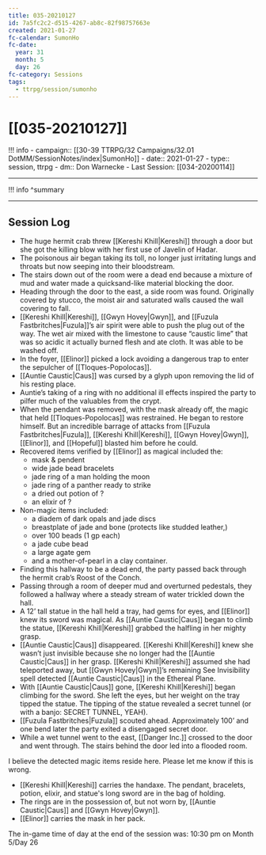 ```yaml
---
title: 035-20210127
id: 7a5fc2c2-d515-4267-ab8c-82f98757663e
created: 2021-01-27
fc-calendar: SumonHo
fc-date:
  year: 31
  month: 5
  day: 26
fc-category: Sessions
tags:
  - ttrpg/session/sumonho
---
```


# [[035-20210127]]

!!! info
    - campaign:: [[30-39 TTRPG/32 Campaigns/32.01 DotMM/SessionNotes/index|SumonHo]]
    - date:: 2021-01-27
    - type:: session, ttrpg
    - dm:: Don Warnecke
    - Last Session: [[034-20200114]]


---

!!! info
    ^summary

---

## Session Log

- The huge hermit crab threw [[Kereshi Khill|Kereshi]] through a door but she got the killing blow with her first use of Javelin of Hadar.
- The poisonous air began taking its toll, no longer just irritating lungs and throats but now seeping into their bloodstream.
- The stairs down out of the room were a dead end because a mixture of mud and water made a quicksand-like material blocking the door.
- Heading through the door to the east, a side room was found. Originally covered by stucco, the moist air and saturated walls caused the wall covering to fall.
- [[Kereshi Khill|Kereshi]], [[Gwyn Hovey|Gwyn]], and [[Fuzula Fastbritches|Fuzula]]’s air spirit were able to push the plug out of the way. The wet air mixed with the limestone to cause “caustic lime” that was so acidic it actually burned flesh and ate cloth. It was able to be washed off.
- In the foyer, [[Elinor]] picked a lock avoiding a dangerous trap to enter the sepulcher of [[Tloques-Popolocas]].
- [[Auntie Caustic|Caus]]  was cursed by a glyph upon removing the lid of his resting place.
- Auntie’s taking of a ring with no additional ill effects inspired the party to pilfer much of the valuables from the crypt.
- When the pendant was removed, with the mask already off, the magic that held [[Tloques-Popolocas]] was restrained. He began to restore himself. But an incredible barrage of attacks from [[Fuzula Fastbritches|Fuzula]], [[Kereshi Khill|Kereshi]], [[Gwyn Hovey|Gwyn]], [[Elinor]], and [[Hopeful]] blasted him before he could.
- Recovered items verified by [[Elinor]] as magical included the:
    - mask & pendent
    - wide jade bead bracelets
    - jade ring of a man holding the moon
    - jade ring of a panther ready to strike
    - a dried out potion of ?
    - an elixir of ? 
- Non-magic items included:
    - a diadem of dark opals and jade discs
    - breastplate of jade and bone (protects like studded leather,)
    - over 100 beads (1 gp each)
    - a jade cube bead 
    - a large agate gem
    - and a mother-of-pearl in a clay container.   
- Finding this hallway to be a dead end, the party passed back through the hermit crab’s Roost of the Conch.
- Passing through a room of deeper mud and overturned pedestals, they followed a hallway where a steady stream of water trickled down the hall.
- A 12’ tall statue in the hall held a tray, had gems for eyes, and [[Elinor]] knew its sword was magical. As [[Auntie Caustic|Caus]]  began to climb the statue, [[Kereshi Khill|Kereshi]] grabbed the halfling in her mighty grasp.
- [[Auntie Caustic|Caus]]  disappeared. [[Kereshi Khill|Kereshi]] knew she wasn’t just invisible because she no longer had the [[Auntie Caustic|Caus]]  in her grasp. [[Kereshi Khill|Kereshi]] assumed she had teleported away, but [[Gwyn Hovey|Gwyn]]’s remaining See Invisibility spell detected [[Auntie Caustic|Caus]]  in the Ethereal Plane.
- With [[Auntie Caustic|Caus]]  gone, [[Kereshi Khill|Kereshi]] began climbing for the sword. She left the eyes, but her weight on the tray tipped the statue. The tipping of the statue revealed a secret tunnel (or with a banjo: SECRET TUNNEL, YEAH).
- [[Fuzula Fastbritches|Fuzula]] scouted ahead. Approximately 100’ and one bend later the party exited a disengaged secret door.
- While a wet tunnel went to the east, [[Danger Inc.]]  crossed to the door and went through. The stairs behind the door led into a flooded room.  
  
I believe the detected magic items reside here. Please let me know if this is wrong. 

- [[Kereshi Khill|Kereshi]] carries the handaxe. The pendant, bracelets, potion, elixir, and statue's long sword are in the bag of holding.
- The rings are in the possession of, but not worn by, [[Auntie Caustic|Caus]]  and [[Gwyn Hovey|Gwyn]].
- [[Elinor]] carries the mask in her pack.    

The in-game time of day at the end of the session was: 10:30 pm on Month 5/Day 26
